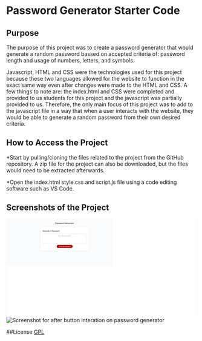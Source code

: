 # Password Generator Starter Code

## Purpose
The purpose of this project was to create a password generator that would generate a random password bassed
on accepted criteria of: password length and usage of numbers, letters, and symbols.

Javascript, HTML and CSS were the technologies used for this project because these two languages allowed for the website
to function in the exact same way even after changes were made to the HTML and CSS. A few things to note are: the index.html
and CSS were completed and provided to us students for this project and the javascript was partially provided to us.
Therefore, the only main focus of this project was to add to the javascript file in a way that when a user interacts with the website,
they would be able to generate a random password from their own desired criteria.

## How to Access the Project

*Start by pulling/cloning the files related to the project from the GitHub repository. A zip file for the project
can also be downloaded, but the files would need to be extracted afterwards.

*Open the index.html style.css and script.js file using a code editing software such as VS Code.

## Screenshots of the Project

![Screenshot for initial website loadup showing password generator](./assets/images/screenshots.on.loadup.jpg?raw=true "Pass Generator Web Screenshot")
![Screenshot for after button interation on password generator](./assets/images/screenshots.on.btn.interaction.jpg?raw=true "Pass Generator Web Screenshot")


##License 
[GPL](https://choosealicense.com/licenses/gpl-3.0/)

